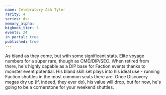 ```yaml
---
name: Celebratory Ash Tyler
rarity: 4
series: dsc
memory_alpha:
bigbook_tier: 3
events: 24
in_portal: true
published: true
---
```


As bland as they come, but with some significant stats. Elite voyage numbers for a super rare, though as CMD/DIP/SEC. When retired from there, he's highly capable as a DIP base for Faction events thanks to monster event potential. His bland skill set plays into his ideal use - running Faction shuttles in the most common seats there are. Once Discovery megas dry up (if, indeed, they ever do), his value will drop, but for now, he's going to be a cornerstone for your weekend shuttles.
